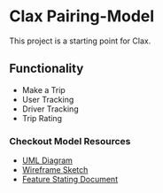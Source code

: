 # Clax Pairing-Model

This project is a starting point for Clax.

## Functionality

- Make a Trip
- User Tracking
- Driver Tracking
- Trip Rating

### Checkout Model Resources

- [UML Diagram](https://drive.google.com/file/d/1KZAZ13DkMY9HIm7E0Z4uJPlfXs14tsJ8/view?usp=sharing)
- [Wireframe Sketch](https://drive.google.com/file/d/1ymXbgXqi--XcUSC-glrcM8Ga-cVkS88w/view?usp=sharing)
- [Feature Stating Document](https://drive.google.com/file/d/1_bxWFHTSeW4Tqi9kd3LrpM_yJF7sMlqb/view?usp=sharing)
